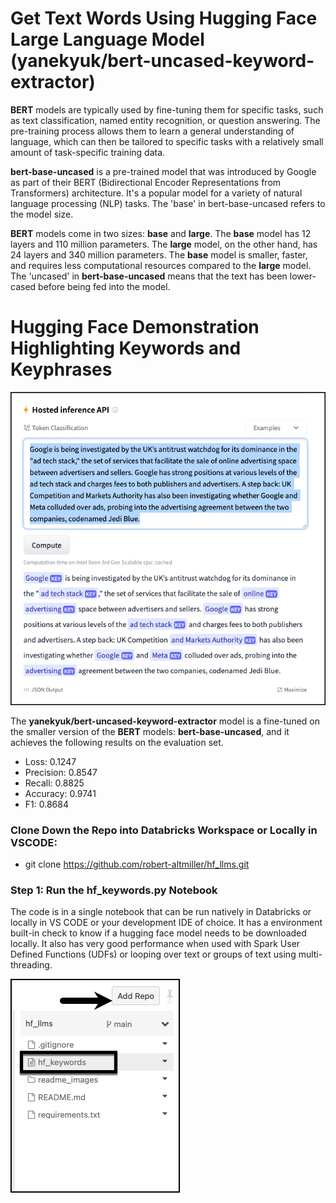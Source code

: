 # Get Text Words Using Hugging Face Large Language Model (yanekyuk/bert-uncased-keyword-extractor)

__BERT__ models are typically used by fine-tuning them for specific tasks, such as text classification, named entity recognition, or question answering. The pre-training process allows them to learn a general understanding of language, which can then be tailored to specific tasks with a relatively small amount of task-specific training data.  

__bert-base-uncased__ is a pre-trained model that was introduced by Google as part of their BERT (Bidirectional Encoder Representations from Transformers) architecture. It's a popular model for a variety of natural language processing (NLP) tasks.  The 'base' in bert-base-uncased refers to the model size. 

__BERT__ models come in two sizes: __base__ and __large__. The __base__ model has 12 layers and 110 million parameters. The __large__ model, on the other hand, has 24 layers and 340 million parameters.  The __base__ model is smaller, faster, and requires less computational resources compared to the __large__ model.  The 'uncased' in __bert-base-uncased__ means that the text has been lower-cased before being fed into the model.


# Hugging Face Demonstration Highlighting Keywords and Keyphrases

![hf_example.png](/readme_images/hf_example.png)

The __yanekyuk/bert-uncased-keyword-extractor__ model is a fine-tuned on the smaller version of the __BERT__ models: __bert-base-uncased__, and it achieves the following results on the evaluation set.

- Loss: 0.1247
- Precision: 0.8547
- Recall: 0.8825
- Accuracy: 0.9741
- F1: 0.8684



### Clone Down the Repo into Databricks Workspace or Locally in VSCODE: <br>

- git clone https://github.com/robert-altmiller/hf_llms.git


### Step 1: Run the hf_keywords.py Notebook

The code is in a single notebook that can be run natively in Databricks or locally in VS CODE or your development IDE of choice.  It has a environment built-in check to know if a hugging face model needs to be downloaded locally.  It also has very good performance when used with Spark User Defined Functions (UDFs) or looping over text or groups of text using multi-threading.

![run_notebook.png](/readme_images/run_notebook.png)
